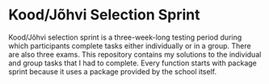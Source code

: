 # Kood/Jõhvi Selection Sprint

Kood/Jõhvi selection sprint is a three-week-long testing period during which participants complete tasks either individually or in a group. There are also three exams. This repository contains my solutions to the individual and group tasks that I had to complete. Every function starts with package sprint because it uses a package provided by the school itself. 
